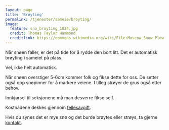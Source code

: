```yaml
---
layout: page
title: 'Brøyting'
permalink: /tjenester/sameie/broyting/
image:
  feature: sno_broyting_1024.jpg
  credit: Thomas Taylor Hammond
  creditlink: https://commons.wikimedia.org/wiki/File:Moscow_Snow_Plow.jpg
---
```

Når snøen faller, er det på tide for å rydde den bort litt. Det er automatisk brøyting i sameiet på plass.

Vel, ikke helt automatisk.

Når snøen overstiger 5-6cm kommer folk og fikse dette for oss. De setter også opp snøpinner for å markere veiene. I tilleg strøyer de grus også etter behov.

Innkjørsel til seksjonene må man desverre fikse self.

Kostnadene dekkes gjennom [fellesavgift](/tjenester/sameie/fellesavgift).

Hvis du synes det er mye snø og det burde brøytes eller strøys, ta gjerne [kontakt](/om).
